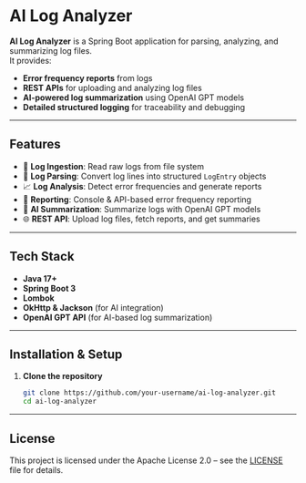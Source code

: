 # AI Log Analyzer

**AI Log Analyzer** is a Spring Boot application for parsing, analyzing, and summarizing log files.  
It provides:
- **Error frequency reports** from logs
- **REST APIs** for uploading and analyzing log files
- **AI-powered log summarization** using OpenAI GPT models
- **Detailed structured logging** for traceability and debugging

---

## Features

- 📂 **Log Ingestion**: Read raw logs from file system
- 🔎 **Log Parsing**: Convert log lines into structured `LogEntry` objects
- 📈 **Log Analysis**: Detect error frequencies and generate reports
- 🧾 **Reporting**: Console & API-based error frequency reporting
- 🤖 **AI Summarization**: Summarize logs with OpenAI GPT models
- 🌐 **REST API**: Upload log files, fetch reports, and get summaries

---

## Tech Stack

- **Java 17+**
- **Spring Boot 3**
- **Lombok**
- **OkHttp & Jackson** (for AI integration)
- **OpenAI GPT API** (for AI-based log summarization)

---

## Installation & Setup

1. **Clone the repository**
   ```bash
   git clone https://github.com/your-username/ai-log-analyzer.git
   cd ai-log-analyzer
   ```
   
---
## License 
This project is licensed under the Apache License 2.0 – see the [LICENSE](LICENSE.txt) file for details.


